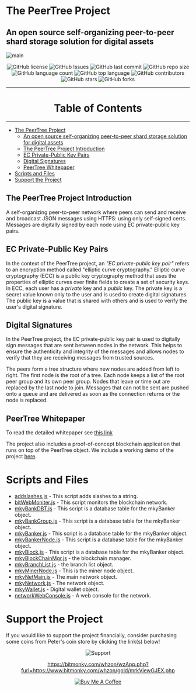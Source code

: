 # The PeerTree Project


## An open source self-organizing peer-to-peer shard storage solution for digital assets

![main](images/main.png)

<div align = 'center'>

![GitHub license](https://img.shields.io/badge/license-MIT-blue.svg)
![GitHub Issues](https://img.shields.io/bitbucket/issues/bitmonky/PeerTree)
![GitHub last commit](https://img.shields.io/github/last-commit/bitmonky/PeerTree)
![GitHub repo size](https://img.shields.io/github/repo-size/bitmonky/PeerTree)
![GitHub language count](https://img.shields.io/github/languages/count/bitmonky/PeerTree)
![GitHub top language](https://img.shields.io/github/languages/top/bitmonky/PeerTree)
![GitHub contributors](https://img.shields.io/github/contributors/bitmonky/PeerTree)
![GitHub stars](https://img.shields.io/github/stars/bitmonky/PeerTree?style=social)
![GitHub forks](https://img.shields.io/github/forks/bitmonky/PeerTree?style=social)


</div>

---

<h1 align='center'> Table of Contents </h1>

---

- [The PeerTree Project](#the-peertree-project)
  - [An open source self-organizing peer-to-peer shard storage solution for digital assets](#an-open-source-self-organizing-peer-to-peer-shard-storage-solution-for-digital-assets)
  - [The PeerTree Project Introduction](#the-peertree-project-introduction)
  - [EC Private-Public Key Pairs](#ec-private-public-key-pairs)
  - [Digital Signatures](#digital-signatures)
  - [PeerTree Whitepaper](#peertree-whitepaper)
- [Scripts and Files](#scripts-and-files)
- [Support the Project](#support-the-project)


## The PeerTree Project Introduction

A self-organizing peer-to-peer network where peers can send and receive and broadcast JSON messages using HTTPS: using only self-signed certs. Messages are digitally signed by each node using EC private-public key pairs.

## EC Private-Public Key Pairs
In the context of the PeerTree project, an *"EC private-public key pair"* refers to an encryption method called "elliptic curve cryptography." Elliptic curve cryptography (ECC) is a public key cryptography method that uses the properties of elliptic curves over finite fields to create a set of security keys.
In ECC, each user has a *private* key and a *public* key. The private key is a secret value known only to the user and is used to create digital signatures. The public key is a value that is shared with others and is used to verify the user's digital signature.

## Digital Signatures
In the PeerTree project, the EC private-public key pair is used to digitally sign messages that are sent between nodes in the network. This helps to ensure the authenticity and integrity of the messages and allows nodes to verify that they are receiving messages from trusted sources.

The peers form a tree structure where new nodes are added from left to right. The first node is the root of a tree. Each node keeps a list of the root peer group and its own peer group. Nodes that leave or time out are replaced by the last node to join. Messages that can not be sent are pushed onto a queue and are delivered as soon as the connection returns or the node is replaced.

## PeerTree Whitepaper
To read the detailed whitepaper see [this link](whitepaper.md)

The project also includes a proof-of-concept blockchain application that runs on top of the PeerTree object. We include a working demo of the project [here](https://www.bitmonky.com/whzon/bitMiner/webConsole.php?git=git).


<!--
# Installation

## Install the PeerTree Project

To install the PeerTree project, clone the repository from GitHub and install the dependencies using npm.

```bash
git clone
cd PeerTree
npm install
``` -->

# Scripts and Files

* [addslashes.js](./scripts/addslashes.js) - This script adds slashes to a string.
* [bitWebMoniter.js](./scripts/bitWebMoniter.js) - This script monitors the blockchain network.
* [mkyBankDBT.js](./scripts/mkyBankDBT.js) - This script is a database table for the mkyBanker object.
* [mkyBankGroup.js](./scripts/mkyBankGroup.js) - This script is a database table for the mkyBanker object.
* [mkyBanker.js](./scripts/mkyBanker.js) - This script is a database table for the mkyBanker object.
* [mkyBankerNode.js](./scripts/mkyBankerNode.js) - This script is a database table for the mkyBanker object.
* [mkyBlock.js](./scripts/mkyBlock.js) - This script is a database table for the mkyBanker object.
* [mkyBlockChainMgr.js](./scripts/mkyBlockChainMgr.js) - the blockchain manager.
* [mkyBranchList.js](./scripts/mkyBranchList.js) - the branch list object.
* [mkyMinerNode.js](./scripts/mkyMinerNode.js) - This is the miner node object.
* [mkyNetMain.js](./scripts/mkyNetMain.js) - The main network object.
* [mkyNetwork.js](./scripts/mkyNetwork.js) - The network object.
* [mkyWallet.js](./scripts/mkyWallet.js) - Digital wallet object.
* [networkWebConsole.js](./scripts/networkWebConsole.js) - A web console for the network.

# Support the Project


If you would like to support the project financially, consider
purchasing some coins from Peter's coin store by clicking the link(s) below!

<div align='center'>

![Support](https://img.shields.io/badge/support-financing-green.svg)

https://bitmonky.com/whzon/wzApp.php?furl=https://www.bitmonky.com/whzon/gold/mrkViewGJEX.php

[![Buy Me A Coffee](https://www.buymeacoffee.com/assets/img/custom_images/orange_img.png)](https://www.buymeacoffee.com/bitmonky)

</div>